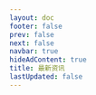 ```yaml
---
layout: doc 
footer: false
prev: false
next: false 
navbar: true
hideAdContent: true
title: 最新资讯
lastUpdated: false
---
```


<!--@include: ./xinhua/content.md -->

